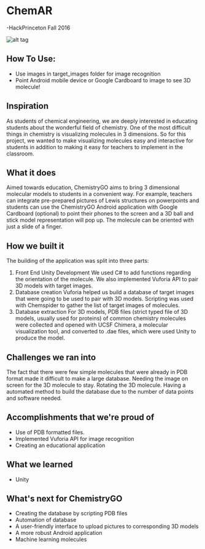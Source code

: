 # ChemAR

-HackPrinceton Fall 2016

![alt tag](https://github.com/borischu/ChemAR/master/caffeine.png)

## How To Use: 
- Use images in target_images folder for image recognition
- Point Android mobile device or Google Cardboard to image to see 3D molecule!

## Inspiration
As students of chemical engineering, we are deeply interested in educating students about the wonderful field of chemistry. One of the most difficult things in chemistry is visualizing molecules in 3 dimensions. So for this project, we wanted to make visualizing molecules easy and interactive for students in addition to making it easy for teachers to implement in the classroom.

## What it does
Aimed towards education, ChemistryGO aims to bring 3 dimensional molecular models to students in a convenient way. For example, teachers can integrate pre-prepared pictures of Lewis structures on powerpoints and students can use the ChemistryGO Android application with Google Cardboard (optional) to point their phones to the screen and a 3D ball and stick model representation will pop up. The molecule can be oriented with just a slide of a finger. 

## How we built it

The building of the application was split into three parts:
1. Front End Unity Development
   We used C# to add functions regarding the orientation of the molecule. We also implemented Vuforia API to pair 3D models with target images. 
2. Database creation 
   Vuforia helped us build a database of target images that were going to be used to pair with 3D models. Scripting was used with Chemspider to gather the list of target images of molecules. 
3. Database extraction 
   For 3D models, PDB files (strict typed file of 3D models, usually used for proteins) of common chemistry molecules were collected and opened with UCSF Chimera, a molecular visualization tool, and converted to .dae files, which were used Unity to produce the model. 

## Challenges we ran into

The fact that there were few simple molecules that were already in PDB format made it difficult to make a large database. Needing the image on screen for the 3D molecule to stay. Rotating the 3D molecule. Having a automated method to build the database due to the number of data points and software needed. 

## Accomplishments that we're proud of
- Use of PDB formatted files. 
- Implemented Vuforia API for image recognition
- Creating an educational application  

## What we learned
- Unity 

## What's next for ChemistryGO
- Creating the database by scripting PDB files
- Automation of database
- A user-friendly interface to upload pictures to corresponding 3D models 
- A more robust Android application
- Machine learning molecules
